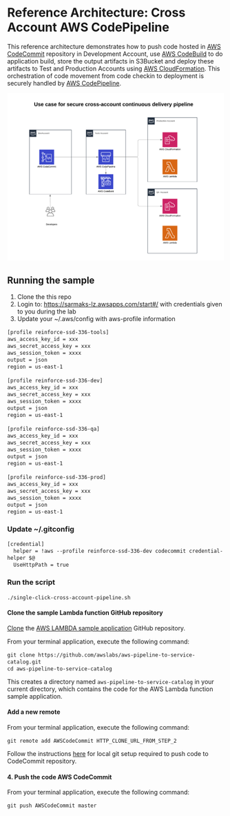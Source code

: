 # Reference Architecture: Cross Account AWS CodePipeline

This reference architecture demonstrates how to push code hosted in [AWS CodeCommit](code-commit-url) repository in Development Account,
use [AWS CodeBuild](code-build-url) to do application build, store the output artifacts in S3Bucket and deploy these artifacts to Test
and Production Accounts using [AWS CloudFormation](clouformation-url). This orchestration of code movement from code checkin to deployment
is securely handled by [AWS CodePipeline](code-pipeline-url).


![architecture](images/architecture.png)

## Running the sample

1. Clone the this repo
1. Login to: https://sarmaks-lz.awsapps.com/start#/ with credentials given to you during the lab
1. Update your ~/.aws/config with aws-profile information

```
[profile reinforce-ssd-336-tools]
aws_access_key_id = xxx
aws_secret_access_key = xxx
aws_session_token = xxxx
output = json
region = us-east-1

[profile reinforce-ssd-336-dev]
aws_access_key_id = xxx
aws_secret_access_key = xxx
aws_session_token = xxxx
output = json
region = us-east-1

[profile reinforce-ssd-336-qa]
aws_access_key_id = xxx
aws_secret_access_key = xxx
aws_session_token = xxxx
output = json
region = us-east-1

[profile reinforce-ssd-336-prod]
aws_access_key_id = xxx
aws_secret_access_key = xxx
aws_session_token = xxxx
output = json
region = us-east-1
```

### Update ~/.gitconfig

```
[credential]
  helper = !aws --profile reinforce-ssd-336-dev codecommit credential-helper $@
  UseHttpPath = true

```
### Run the script

```
./single-click-cross-account-pipeline.sh

```
#### Clone the sample Lambda function GitHub repository

[Clone](https://help.github.com/articles/cloning-a-repository/) the [AWS LAMBDA sample application](https://github.com/awslabs/aws-pipeline-to-service-catalog.git) GitHub repository.

From your terminal application, execute the following command:

```console
git clone https://github.com/awslabs/aws-pipeline-to-service-catalog.git
cd aws-pipeline-to-service-catalog

```

This creates a directory named `aws-pipeline-to-service-catalog` in your current directory, which contains the code for the AWS Lambda function sample application.

#### Add a new remote

From your terminal application, execute the following command:

```console
git remote add AWSCodeCommit HTTP_CLONE_URL_FROM_STEP_2
```

Follow the instructions [here](http://docs.aws.amazon.com/codecommit/latest/userguide/setting-up.html) for local git setup required to push code to CodeCommit repository.

#### 4. Push the code AWS CodeCommit

From your terminal application, execute the following command:

```console
git push AWSCodeCommit master
```

[code-commit-url]: https://aws.amazon.com/devops/continuous-delivery/
[code-build-url]: https://aws.amazon.com/codebuild/
[code-pipeline-url]: https://aws.amazon.com/codepipeline/
[clouformation-url]: https://aws.amazon.com/cloudformation/
[lambda-url]: https://aws.amazon.com/lambda/
